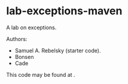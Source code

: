 # lab-exceptions-maven

A lab on exceptions.

Authors:

* Samuel A. Rebelsky (starter code).
* Bonsen
* Cade

This code may be found at <URL>.
